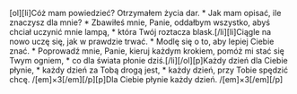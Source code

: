 [ol][li]Cóż mam powiedzieć? Otrzymałem życia dar. * Jak mam opisać, ile znaczysz dla mnie? * Zbawiłeś mnie, Panie, oddałbym wszystko, abyś chciał uczynić mnie lampą, * która Twój roztacza blask.[/li][li]Ciągle na nowo uczę się, jak w prawdzie trwać. * Modlę się o to, aby lepiej Ciebie znać. * Poprowadź mnie, Panie, kieruj każdym krokiem, pomóż mi stać się Twym ogniem, * co dla świata płonie dziś.[/li][/ol][p]Każdy dzień dla Ciebie płynie, * każdy dzień za Tobą drogą jest, * każdy dzień, przy Tobie spędzić chcę. /[em]×3[/em][/p][p]Dla Ciebie płynie każdy dzień. /[em]×3[/em][/p]